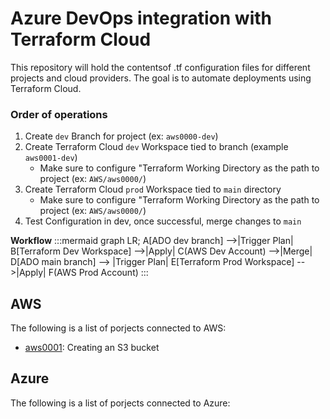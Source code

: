 # Azure DevOps integration with Terraform Cloud
This repository will hold the contentsof .tf configuration files for different projects and cloud providers. The goal is to automate deployments using Terraform Cloud.

### Order of operations 
1. Create `dev` Branch for project (ex: `aws0000-dev`)
2. Create Terraform Cloud `dev` Workspace tied to branch (example `aws0001-dev`)
    - Make sure to configure "Terraform Working Directory as the path to project (ex: `AWS/aws0000/`)
3. Create Terraform Cloud `prod` Workspace tied to `main` directory
    - Make sure to configure "Terraform Working Directory as the path to project (ex: `AWS/aws0000/`)
4. Test Configuration in dev, once successful, merge changes to `main`

**Workflow**
:::mermaid
graph LR;
    A[ADO dev branch] -->|Trigger Plan| B[Terraform Dev Workspace] -->|Apply| C(AWS Dev Account) -->|Merge| D[ADO main branch] --> |Trigger Plan| E[Terraform Prod Workspace] -->|Apply| F(AWS Prod Account)
:::

## AWS
The following is a list of porjects connected to AWS:
- [aws0001](./AWS/aws0001/): Creating an S3 bucket

## Azure
The following is a list of porjects connected to Azure: